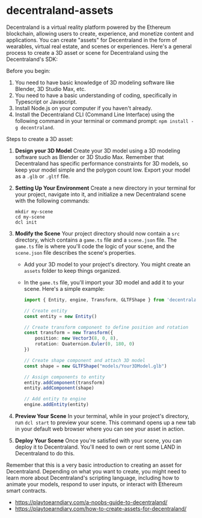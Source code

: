 # decentraland-assets


Decentraland is a virtual reality platform powered by the Ethereum blockchain, allowing users to create, experience, and monetize content and applications. You can create "assets" for Decentraland in the form of wearables, virtual real estate, and scenes or experiences. Here's a general process to create a 3D asset or scene for Decentraland using the Decentraland's SDK:

Before you begin:
1. You need to have basic knowledge of 3D modeling software like Blender, 3D Studio Max, etc.
2. You need to have a basic understanding of coding, specifically in Typescript or Javascript.
3. Install Node.js on your computer if you haven't already.
4. Install the Decentraland CLI (Command Line Interface) using the following command in your terminal or command prompt: `npm install -g decentraland`.

Steps to create a 3D asset:

1. **Design your 3D Model**
   Create your 3D model using a 3D modeling software such as Blender or 3D Studio Max. Remember that Decentraland has specific performance constraints for 3D models, so keep your model simple and the polygon count low. Export your model as a `.glb` or `.gltf` file.

2. **Setting Up Your Environment**
   Create a new directory in your terminal for your project, navigate into it, and initialize a new Decentraland scene with the following commands:
    ```
    mkdir my-scene
    cd my-scene
    dcl init
    ```

3. **Modify the Scene**
   Your project directory should now contain a `src` directory, which contains a `game.ts` file and a `scene.json` file. The `game.ts` file is where you'll code the logic of your scene, and the `scene.json` file describes the scene's properties.

   - Add your 3D model to your project's directory. You might create an `assets` folder to keep things organized.

   - In the `game.ts` file, you'll import your 3D model and add it to your scene. Here's a simple example:
        ```typescript
        import { Entity, engine, Transform, GLTFShape } from 'decentraland-ecs'

        // Create entity
        const entity = new Entity()

        // Create transform component to define position and rotation
        const transform = new Transform({
            position: new Vector3(8, 0, 8),
            rotation: Quaternion.Euler(0, 180, 0)
        })

        // Create shape component and attach 3D model
        const shape = new GLTFShape("models/Your3DModel.glb")

        // Assign components to entity
        entity.addComponent(transform)
        entity.addComponent(shape)

        // Add entity to engine
        engine.addEntity(entity)
        ```
4. **Preview Your Scene**
   In your terminal, while in your project's directory, run `dcl start` to preview your scene. This command opens up a new tab in your default web browser where you can see your asset in action.

5. **Deploy Your Scene**
   Once you're satisfied with your scene, you can deploy it to Decentraland. You'll need to own or rent some LAND in Decentraland to do this.

Remember that this is a very basic introduction to creating an asset for Decentraland. Depending on what you want to create, you might need to learn more about Decentraland's scripting language, including how to animate your models, respond to user inputs, or interact with Ethereum smart contracts.





- https://playtoearndiary.com/a-noobs-guide-to-decentraland/
- https://playtoearndiary.com/how-to-create-assets-for-decentraland/